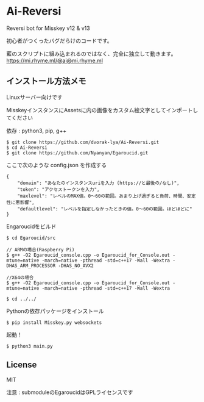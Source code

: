 # Ai-Reversi

Reversi bot for Misskey v12 &amp; v13

初心者がつくったバグだらけのコードです。

藍のスクリプトに組み込まれるのではなく、完全に独立して動きます。https://mi.rhyme.ml/@ai@mi.rhyme.ml

## インストール方法メモ

Linuxサーバー向けです

MisskeyインスタンスにAssetsに内の画像をカスタム絵文字としてインポートしてください

依存 : python3, pip, g++

```
$ git clone https://github.com/dvorak-lya/Ai-Reversi.git
$ cd Ai-Reversi
$ git clone https://github.com/Nyanyan/Egaroucid.git
```

ここで次のような config.json を作成する

```
{
	"domain": "あなたのインスタンスuriを入力 (https://と最後の/なし)",
	"token": "アクセストークンを入力",
	"maxlevel": "レベルのMAX値。0〜60の範囲。あまり上げ過ぎると負荷、時間、安定性に悪影響",
	"defaultlevel": "レベルを指定しなかったときの値。0〜60の範囲。ほどほどに"
}
```

Engaroucidをビルド

```
$ cd Egaroucid/src

// ARMの場合(Raspberry Pi)
$ g++ -O2 Egaroucid_console.cpp -o Egaroucid_for_Console.out -mtune=native -march=native -pthread -std=c++17 -Wall -Wextra -DHAS_ARM_PROCESSOR -DHAS_NO_AVX2

//X64の場合
$ g++ -O2 Egaroucid_console.cpp -o Egaroucid_for_Console.out -mtune=native -march=native -pthread -std=c++17 -Wall -Wextra

$ cd ../../
```

Pythonの依存パッケージをインストール

```
$ pip install Misskey.py websockets
```

起動！

```
$ python3 main.py
```

## License

MIT

注意 : submoduleのEgaroucidはGPLライセンスです
